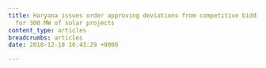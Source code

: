 ```yaml
---
title: Haryana issues order approving deviations from competitive bidding process
  for 300 MW of solar projects
content_type: articles
breadcrumbs: articles
date: 2018-12-18 16:43:29 +0000

---
```

